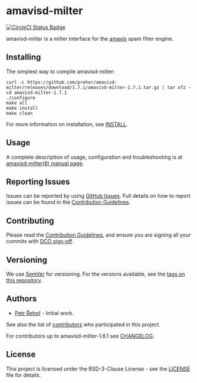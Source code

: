 # amavisd-milter

[![CircleCI Status Badge](https://circleci.com/gh/prehor/amavisd-milter.svg?style=shield&circle-token=e3c02b685cb35b8a4428e988d7874790a9409fe9)](https://circleci.com/gh/prehor/amavisd-milter)

amavisd-milter is a milter interface for the [amavis](https://www.amavis.org) spam filter engine.

## Installing

The simplest way to compile amavisd-milter:
```
curl -L https://github.com/prehor/amavisd-milter/releases/download/1.7.1/amavisd-milter-1.7.1.tar.gz | tar xfz -
cd amavisd-milter-1.7.1
./configure
make all
make install
make clean
```

For more information on installation, see [INSTALL](INSTALL).

## Usage

A complete description of usage, configuration and troubleshooting is at
[amavisd-milter(8) manual page](AMAVISD-MILTER.md).

## Reporting Issues

Issues can be reported by using [GitHub Issues](/../../issues). Full details on
how to report issues can be found in the [Contribution Guidelines](CONTRIBUTING.md).

## Contributing

Please read the [Contribution Guidelines](CONTRIBUTING.md), and ensure you are
signing all your commits with
[DCO sign-off](CONTRIBUTING.md#developer-certification-of-origin-dco).

## Versioning

We use [SemVer](http://semver.org/) for versioning. For the versions available,
see the [tags on this repository](/../../tags).

## Authors

* [Petr Řehoř](https://github.com/prehor) - Initial work.

See also the list of
[contributors](https://github.com/prehor/amavisd-milter/contributors)
who participated in this project.

For contributors up to amavisd-milter-1.6.1 see [CHANGELOG](CHANGES).

## License

This project is licensed under the BSD-3-Clause License - see the
[LICENSE](LICENSE) file for details.
